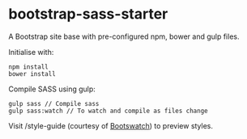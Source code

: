 # bootstrap-sass-starter
A Bootstrap site base with pre-configured npm, bower and gulp files.

Initialise with:

    npm install
    bower install

Compile SASS using gulp:

    gulp sass // Compile sass
    gulp sass:watch // To watch and compile as files change

Visit /style-guide (courtesy of [Bootswatch](https://bootswatch.com/default/)) to preview styles.
